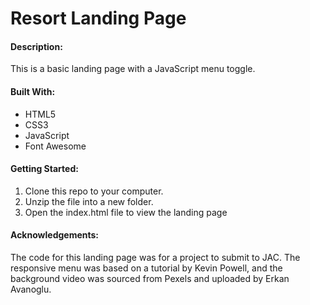 # Resort Landing Page

#### Description:

This is a basic landing page with a JavaScript menu toggle.

#### Built With:

- HTML5
- CSS3
- JavaScript
- Font Awesome

#### Getting Started:

1. Clone this repo to your computer.
2. Unzip the file into a new folder.
3. Open the index.html file to view the landing page

#### Acknowledgements:

The code for this landing page was for a project to submit to JAC. The responsive menu was based on a tutorial by Kevin Powell, and the background video was sourced from Pexels and uploaded by Erkan Avanoglu.
